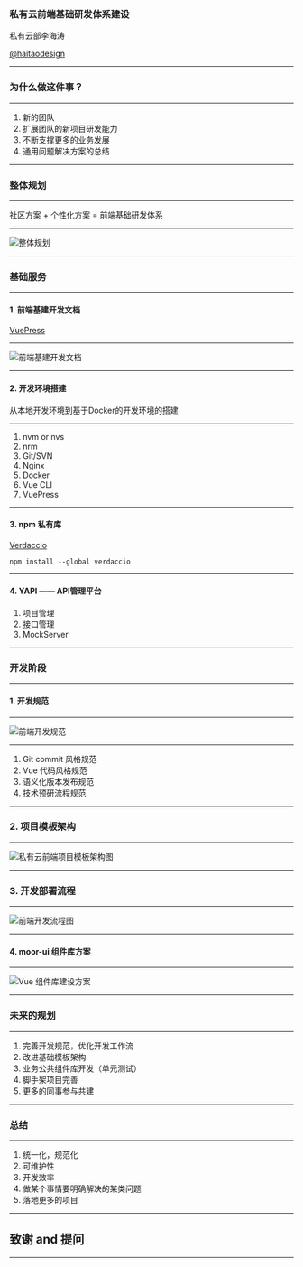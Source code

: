 ### 私有云前端基础研发体系建设

私有云部李海涛

[@haitaodesign](https://github.com/haitaodesign)

---

### 为什么做这件事？

---

1. 新的团队
2. 扩展团队的新项目研发能力
3. 不断支撑更多的业务发展
4. 通用问题解决方案的总结

---

### 整体规划

---

社区方案 + 个性化方案 = 前端基础研发体系

---

![整体规划](http://assets.processon.com/chart_image/5cda8992e4b00446dc62bfee.png?_=1557841747706)

---

### 基础服务

---

#### 1. 前端基建开发文档

[VuePress](https://vuepress.vuejs.org/)

---

![前端基建开发文档](http://assets.processon.com/chart_image/5ce00bdce4b020998adf4c39.png)

---

####  2. 开发环境搭建

从本地开发环境到基于Docker的开发环境的搭建

---

1. nvm or nvs
2. nrm
3. Git/SVN
4. Nginx
5. Docker
6. Vue CLI
7. VuePress

---

#### 3. npm 私有库

[Verdaccio](https://verdaccio.org/)

`npm install --global verdaccio`

---

#### 4. YAPI —— API管理平台

1. 项目管理
2. 接口管理
3. MockServer

---

### 开发阶段

--- 

#### 1. 开发规范

---

![前端开发规范](http://assets.processon.com/chart_image/5ce16b4fe4b0e03e4213eaf0.png)

---

1. Git commit 风格规范
2. Vue 代码风格规范
3. 语义化版本发布规范
4. 技术预研流程规范

---

### 2. 项目模板架构

---

![私有云前端项目模板架构图](http://assets.processon.com/chart_image/5c811ecfe4b0d1a5b0f5de0e.png)

---

### 3. 开发部署流程

---

![前端开发流程图](http://assets.processon.com/chart_image/5ce019d6e4b020998adf59d4.png)

---

#### 4. moor-ui 组件库方案

---

![Vue 组件库建设方案](http://assets.processon.com/chart_image/5ce0104ae4b003096de357c3.png)

---

### 未来的规划

---

1. 完善开发规范，优化开发工作流
2. 改进基础模板架构
3. 业务公共组件库开发（单元测试）
4. 脚手架项目完善
5. 更多的同事参与共建

---

### 总结

---

1. 统一化，规范化
2. 可维护性
3. 开发效率
4. 做某个事情要明确解决的某类问题
5. 落地更多的项目

---

## 致谢 and 提问

---